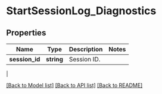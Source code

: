 # StartSessionLog_Diagnostics

## Properties
Name | Type | Description | Notes
------------ | ------------- | ------------- | -------------
**session_id** | **string** | Session ID.
 | 

[[Back to Model list]](../README.md#documentation-for-models) [[Back to API list]](../README.md#documentation-for-api-endpoints) [[Back to README]](../README.md)

